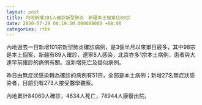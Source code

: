 ```yaml
---
layout: post
title: 內地新增101人確診新型肺炎　新疆本土個案佔89宗
date: 2020-07-29 08:19:50.000000000 +08:00
categories: rthk
---
```


內地過去一日新增101宗新型肺炎確診病例，是3個半月以來單日最多，其中98宗是本土個案，新疆有89人確診，遼寧8人感染，北京亦多1宗本土病例，患者與大連早前確診的病例有關。沒新增死亡及疑似病例。

昨日由無症狀感染轉為確診的病例有51宗，全部是本土病例；新增27名無症狀感染者，目前仍有273人接受醫學觀察。

內地累計84060人確診，4634人死亡，78944人康復出院。

